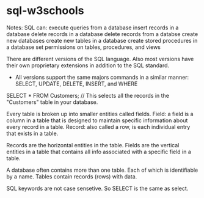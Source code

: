 # sql-w3schools
Notes:
SQL can:
execute queries from a database
insert records in a database
delete records in a database
delete records from a databse
create new databases
create new tables in a database
create stored procedures in a database
set permissions on tables, procedures, and views

There are different versions of the SQL language. Also most versions have their own proprietary extensions in addition to the SQL standard.
 - All versions support the same majors commands in a similar manner: SELECT, UPDATE, DELETE, INSERT, and WHERE


SELECT * FROM Customers; // This selects all the records in the "Customers" table in your database.

Every table is broken up into smaller entities called fields.
    Field: a field is a column in a table that is designed to maintain specific information about every record in a table.
    Record: also called a row, is each individual entry that exists in a table.

Records are the horizontal entities in the table. 
Fields are the vertical entities in a table that contains all info associated with a specific field in a table.

A database often contains more than one table. Each of which is identifiable by a name. Tables contain records (rows) with data.

SQL keywords are not case sensetive. So SELECT is the same as select.


    
